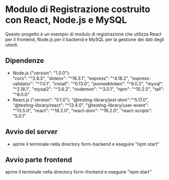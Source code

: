 # Modulo di Registrazione costruito con React, Node.js e MySQL

Questo progetto è un esempio di modulo di registrazione che utilizza React per il frontend, Node.js per il backend e MySQL per la gestione dei dati degli utenti.

## Dipendenze

- Node.js ("version": "1.0.0"):  
            "cors": "^2.8.5",
            "dotenv": "^16.3.1",
            "express": "^4.18.2",
            "express-validator": "^7.0.1",
            "install": "^0.13.0",
            "jsonwebtoken": "^9.0.2",
            "mysql": "^2.18.1",
            "mysql2": "^3.6.2",
            "nodemon": "^3.0.1",
            "npm": "^10.2.0",
            "tall": "^8.0.0"
- React.js ("version": "0.1.0"):
            "@testing-library/jest-dom":"^5.17.0",
            "@testing-library/react": "^13.4.0",
            "@testing-library/user-event": "^13.5.0",
            "react": "^18.2.0",
            "react-dom": "^18.2.0",
            "react-scripts": "5.0.1"

## Avvio del server
- aprire il terminale nella directory form-backend e eseguire "npm start"

## Avvio parte frontend
aprire il terminale nella directory form-frontend e eseguire "npm start"
